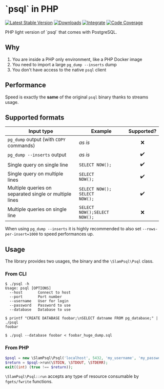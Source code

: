# \`psql\` in PHP

[![Latest Stable Version](https://img.shields.io/packagist/v/slam/psql-php.svg)](https://packagist.org/packages/slam/psql-php)
[![Downloads](https://img.shields.io/packagist/dt/slam/psql-php.svg)](https://packagist.org/packages/slam/psql-php)
[![Integrate](https://github.com/Slamdunk/psql-php/workflows/CI/badge.svg?branch=master)](https://github.com/Slamdunk/psql-php/actions)
[![Code Coverage](https://codecov.io/gh/Slamdunk/psql-php/coverage.svg?branch=master)](https://codecov.io/gh/Slamdunk/psql-php?branch=master)

PHP light version of \`psql\` that comes with PostgreSQL.

## Why

1. You are inside a PHP only environment, like a PHP Docker image
1. You need to import a large `pg_dump --inserts` dump
1. You don't have access to the native `psql` client

## Performance

Speed is exactly the **same** of the original `psql` binary thanks to streams usage.

## Supported formats

| Input type                                             | Example                                     |     Supported?     |
|--------------------------------------------------------|---------------------------------------------|:------------------:|
| `pg_dump` output (with `COPY` commands)                | *as is*                                     |        :x:         |
| `pg_dump --inserts` output                             | *as is*                                     | :heavy_check_mark: |
| Single query on single line                            | `SELECT NOW();`                             | :heavy_check_mark: |
| Single query on multiple lines                         | `SELECT`<br />`NOW();`                      | :heavy_check_mark: |
| Multiple queries on separated single or multiple lines | `SELECT NOW();`<br />`SELECT`<br />`NOW();` | :heavy_check_mark: |
| Multiple queries on single line                        | `SELECT NOW();SELECT NOW();`                |        :x:         |

When using `pg_dump --inserts` it is highly recommended to also set `--rows-per-insert=1000` to speed performances up.

## Usage

The library provides two usages, the binary and the `\SlamPsql\Psql` class.

### From CLI

```
$ ./psql -h
Usage: psql [OPTIONS]
  --host       Connect to host
  --port       Port number
  --username   User for login
  --password   Password to use
  --database   Database to use

$ printf "CREATE DATABASE foobar;\nSELECT datname FROM pg_database;" | ./psql
foobar

$ ./psql --database foobar < foobar_huge_dump.sql
```

### From PHP

```php
$psql = new \SlamPsql\Psql('localhost', 5432, 'my_username', 'my_password', 'my_database');
$return = $psql->run(\STDIN, \STDOUT, \STDERR);
exit((int) (true !== $return));
```

`\SlamPsql\Psql::run` accepts any type of resource consumable by `fgets/fwrite` functions.
